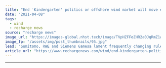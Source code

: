 ```yaml
---
title: "End 'Kindergarten' politics or offshore wind market will move elsewhere, Berlin told"
date: "2021-04-08"
tags: 
  - wind
  - recharge news
source: "recharge news"
image_url: "https://images-global.nhst.tech/image/TVpHZFFoZHR2a0JqRmZ1aW5mbEx1Vkc1bDA4TmVYTTVyRkNCb01DRnNHUT0=/nhst/binary/d9fd4d78ef8da07d95c3a214ce113c08"
image_fp: "/assets/img/post_thumbnails/95.jpg"
lead: "Sumitomo, RWE and Siemens Gamesa lament frequently changing rules and targets, as well as legal uncertainties, for wind at sea in Germany"
article_url: "https://www.rechargenews.com/wind/end-kindergarten-politics-or-offshore-wind-market-will-move-elsewhere-berlin-told/2-1-992739"
---
```


---
